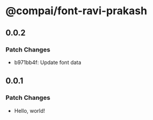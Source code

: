 # @compai/font-ravi-prakash

## 0.0.2

### Patch Changes

- b971bb4f: Update font data

## 0.0.1

### Patch Changes

- Hello, world!
